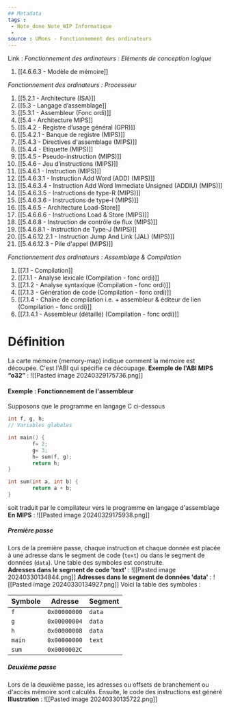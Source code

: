 ```yaml
---
## Metadata
tags : 
 - Note_done Note_WIP Informatique
 - 
source : UMons - Fonctionnement des ordinateurs
---
```


Link :
_Fonctionnement des ordinateurs : Eléments de conception logique_
1. [[4.6.6.3 - Modèle de mémoire]]

_Fonctionnement des ordinateurs : Processeur_
1. [[5.2.1 - Architecture (ISA)]]
2. [[5.3 - Langage d’assemblage]]
3. [[5.3.1 - Assembleur (Fonc ordi)]]
4. [[5.4 - Architecture MIPS]]
5. [[5.4.2 - Registre d’usage général (GPR)]]
6. [[5.4.2.1 - Banque de registre (MIPS)]]
7. [[5.4.3 - Directives d'assemblage (MIPS)]]
8. [[5.4.4 - Etiquette (MIPS)]]
9. [[5.4.5 - Pseudo-instruction (MIPS)]]
10. [[5.4.6 - Jeu d’instructions (MIPS)]]
11. [[5.4.6.1 - Instruction (MIPS)]]
12. [[5.4.6.3.1 - Instruction Add Word (ADD) (MIPS)]]
13. [[5.4.6.3.4 - Instruction Add Word Immediate Unsigned (ADDIU) (MIPS)]]
14. [[5.4.6.3.5 - Instructions de type-R (MIPS)]]
15. [[5.4.6.3.6 - Instructions de type-I (MIPS)]]
16. [[5.4.6.5 - Architecture Load-Store]]
17. [[5.4.6.6.6 - Instructions Load & Store (MIPS)]]
18. [[5.4.6.8 - Instruction de contrôle de flux (MIPS)]]
19. [[5.4.6.8.1 - Instruction de Type-J (MIPS)]]
20. [[5.4.6.12.2.1 - Instruction Jump And Link (JAL) (MIPS)]]
21. [[5.4.6.12.3 - Pile d'appel (MIPS)]]

_Fonctionnement des ordinateurs : Assemblage & Compilation_
1. [[7.1 - Compilation]]
2. [[7.1.1 - Analyse lexicale (Compilation - fonc ordi)]]
3. [[7.1.2 - Analyse syntaxique (Compilation - fonc ordi)]]
4. [[7.1.3 - Génération de code (Compilation - fonc ordi)]]
5. [[7.1.4 - Chaîne de compilation i.e. + assembleur & éditeur de lien (Compilation - fonc ordi)]]
6. [[7.1.4.1 - Assembleur (détaillé) (Compilation - fonc ordi)]]

# Définition
La carte mémoire (memory-map) indique comment la mémoire est découpée. C'est l'ABI qui spécifie ce découpage. 
**Exemple de l'ABI MIPS “o32”**  : ![[Pasted image 20240329175736.png]]
#### Exemple : Fonctionnement de l'assembleur
Supposons que le programme en langage C ci-dessous 
```c
int f, g, h; 
// Variables glabales

int main() { 
		f= 2; 
		g= 3; 
		h= sum(f, g); 
		return h; 
} 

int sum(int a, int b) { 
		return a + b; 
}
```

soit traduit par le compilateur vers le programme en langage d'assemblage
**En MIPS** : ![[Pasted image 20240329175938.png]]
##### Première passe
Lors de la première passe, chaque instruction et chaque donnée est placée à une adresse dans le segment de code (`text`) ou dans le segment de données (`data`). Une table des symboles est construite.
\
**Adresses dans le segment de code 'text'** : ![[Pasted image 20240330134844.png]]
**Adresses dans le segment de données 'data'** : ![[Pasted image 20240330134927.png]]
Voici la table des symboles :

| Symbole | Adresse      | Segment |
| ------- | ------------ | ------- |
| `f`     | `0x00000000` | `data`  |
| `g`     | `0x00000004` | `data`  |
| `h`     | `0x00000008` | `data`  |
| `main`  | `0x00000000` | `text`  |
| `sum`   | `0x0000002C` |         |
##### Deuxième passe
Lors de la deuxième passe, les adresses ou offsets de branchement ou d'accès mémoire sont calculés. Ensuite, le code des instructions est généré
**Illustration** : ![[Pasted image 20240330135722.png]]
